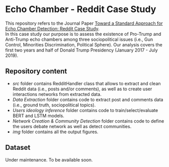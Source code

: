 # Echo Chamber - Reddit Case Study
This repository refers to the Journal Paper [Toward a Standard Approach for Echo Chamber Detection: Reddit Case Study](https://www.mdpi.com/2076-3417/11/12/5390). <br />
In this case study our purpose is to assess the existence of Pro-Trump and Anti-Trump echo chambers among three sociopolitical issues (i.e., Gun Control, Minorities Discrimination, Political Sphere). Our analysis covers the first two years and half of Donald Trump Presidency (January 2017 - July 2019).
## Repository content
+ *src* folder contains RedditHandler class that allows to extract and clean Reddit data (i.e., posts and/or comments), as well as to create user interactions networks from extracted data.
+ *Data Extraction* folder contains code to extract post and comments data (i.e., ground truth, sociopolitical topics).
+ *Users ideology inference* folder contains code to train/select/evaluate BERT and LSTM models.
+ *Network Creation & Community Detection* folder contains code to define the users debate network as well as detect communities.
+ *img* folder contains all the output figures.
## Dataset
Under maintenance. To be available soon.

